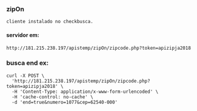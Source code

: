### zipOn

`cliente instalado no checkbusca.`


#### servidor em:

`http://181.215.238.197/apistemp/zipOn/zipcode.php?token=apizipja2018`


### busca end ex:

````
curl -X POST \
  'http://181.215.238.197/apistemp/zipOn/zipcode.php?token=apizipja2018' \
  -H 'Content-Type: application/x-www-form-urlencoded' \
  -H 'cache-control: no-cache' \
  -d 'end=true&numero=1077&cep=62540-000'
